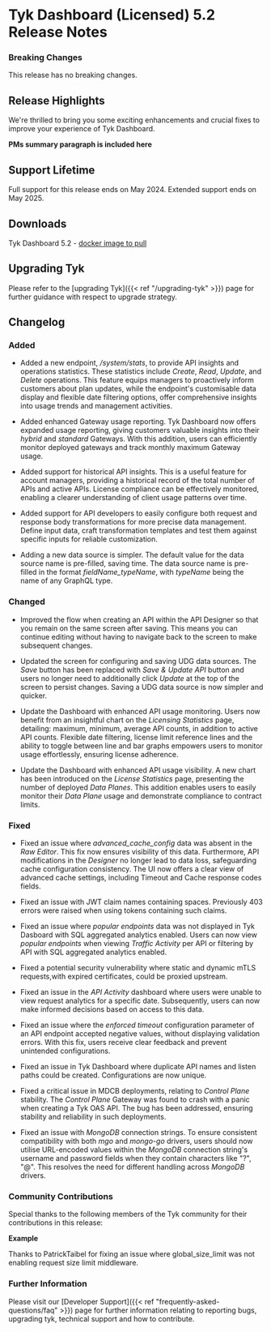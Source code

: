 # Tyk Dashboard (Licensed) 5.2 Release Notes

### Breaking Changes

This release has no breaking changes.

## Release Highlights

We're thrilled to bring you some exciting enhancements and crucial fixes to improve your experience of Tyk Dashboard.

**PMs summary paragraph is included here**

## Support Lifetime

Full support for this release ends on May 2024. Extended support ends on May 2025.

## Downloads

Tyk Dashboard 5.2 - [docker image to pull](https://hub.docker.com/layers/tykio/tyk-dashboard/v5.2.0/images/sha256-075df4d840b452bfe2aa9bad8f1c1b7ad4ee06a7f5b09d3669f866985b8e2600?tab=vulnerabilities)

## Upgrading Tyk

Please refer to the [upgrading Tyk]({{< ref "/upgrading-tyk" >}}) page for further guidance with respect to upgrade strategy.

## Changelog

### Added

- Added a new endpoint, _/system/stats_, to provide API insights and operations statistics. These statistics include _Create_, _Read_, _Update_, and _Delete_ operations. This feature equips managers to proactively inform customers about plan updates, while the endpoint's customisable data display and flexible date filtering options, offer comprehensive insights into usage trends and management activities.

- Added enhanced Gateway usage reporting. Tyk Dashboard now offers expanded usage reporting, giving customers valuable insights into their _hybrid_ and _standard_ Gateways. With this addition, users can efficiently monitor deployed gateways and track monthly maximum Gateway usage.

- Added support for historical API insights. This is a useful feature for account managers, providing a historical record of the total number of APIs and active APIs. License compliance can be effectively monitored, enabling a clearer understanding of client usage patterns over time.

- Added support for API developers to easily configure both request and response body transformations for more precise data management. Define input data, craft transformation templates and test them against specific inputs for reliable customization.

- Adding a new data source is simpler. The default value for the data source name is pre-filled, saving time. The data source name is pre-filled in the format _fieldName_typeName_, with _typeName_ being the name of any GraphQL type.


### Changed

- Improved the flow when creating an API within the API Designer so that you remain on the same screen after saving. This means you can continue editing without having to navigate back to the screen to make subsequent changes.

- Updated the screen for configuring and saving UDG data sources. The _Save_ button has been replaced with _Save & Update API_ button and users no longer need to additionally click _Update_ at the top of the screen to persist changes. Saving a UDG data source is now simpler and quicker.

- Update the Dashboard with enhanced API usage monitoring. Users now benefit from an insightful chart on the _Licensing Statistics_ page, detailing: maximum, minimum, average API counts, in addition to active API counts. Flexible date filtering, license limit reference lines and the ability to toggle between line and bar graphs empowers users to monitor usage effortlessly, ensuring license adherence.

- Update the Dashboard with enhanced API usage visibility. A new chart has been introduced on the _License Statistics_ page, presenting the number of deployed _Data Planes_. This addition enables users to easily monitor their _Data Plane_ usage and demonstrate compliance to contract limits.

### Fixed

- Fixed an issue where _advanced_cache_config_ data was absent in the _Raw Editor_. This fix now ensures visibility of this data. Furthermore, API modifications in the _Designer_ no longer lead to data loss, safeguarding cache configuration consistency. The UI now offers a clear view of advanced cache settings, including Timeout and Cache response codes fields.

- Fixed an issue with JWT claim names containing spaces. Previously 403 errors were raised when using tokens containing such claims.

- Fixed an issue where _popular endpoints_ data was not displayed in Tyk Dasboard with SQL aggregated analytics enabled. Users can now view _popular endpoints_ when viewing _Traffic Activity_ per API or filtering by API with SQL aggregated analytics enabled.

- Fixed a potential security vulnerability where static and dynamic mTLS requests,with expired certificates, could be proxied upstream.

- Fixed an issue in the _API Activity_ dashboard where users were unable to view request analytics for a specific date. Subsequently, users can now make informed decisions based on access to this data. 

- Fixed an issue where the _enforced timeout_ configuration parameter of an API endpoint accepted negative values, without displaying validation errors. With this fix, users receive clear feedback and prevent unintended configurations.

- Fixed an issue in Tyk Dashboard where duplicate API names and listen paths could be created. Configurations are now unique.

- Fixed a critical issue in MDCB deployments, relating to _Control Plane_ stability. The _Control Plane_ Gateway was found to crash with a panic when creating a Tyk OAS API. The bug has been addressed, ensuring stability and reliability in such deployments.

- Fixed an issue with _MongoDB_ connection strings. To ensure consistent compatibility with both _mgo_ and _mongo-go_ drivers, users should now utilise URL-encoded values within the _MongoDB_ connection string's username and password fields when they contain characters like "?", "@". This resolves the need for different handling across _MongoDB_ drivers.


### Community Contributions

Special thanks to the following members of the Tyk community for their contributions in this release:

**Example**

Thanks to PatrickTaibel for fixing an issue where global_size_limit was not enabling request size limit middleware.

### Further Information

Please visit our [Developer Support]({{< ref "frequently-asked-questions/faq" >}}) page for further information relating to reporting bugs, upgrading tyk, technical support and how to contribute.
